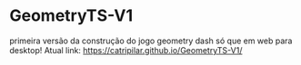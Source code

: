 # GeometryTS-V1
primeira versão da construção do jogo geometry dash só que em web para desktop!
 Atual link: https://catripilar.github.io/GeometryTS-V1/
